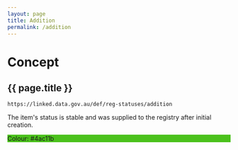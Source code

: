 ```yaml
---
layout: page
title: Addition
permalink: /addition
---
```

# Concept

## {{ page.title }}

`https://linked.data.gov.au/def/reg-statuses/addition`

The item's status is stable and was supplied to the registry after initial creation.

<div style="background-color: #4ac11b; display: block;">Colour: #4ac11b</div>
